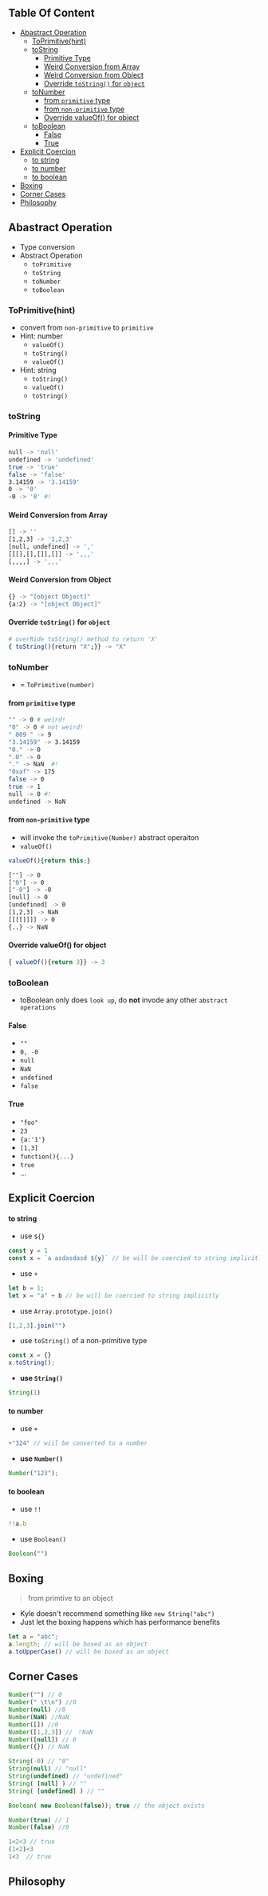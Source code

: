 <!-- START doctoc generated TOC please keep comment here to allow auto update -->
<!-- DON'T EDIT THIS SECTION, INSTEAD RE-RUN doctoc TO UPDATE -->
## Table Of Content

- [Abastract Operation](#abastract-operation)
  - [ToPrimitive(hint)](#toprimitivehint)
  - [toString](#tostring)
    - [Primitive Type](#primitive-type)
    - [Weird Conversion from Array](#weird-conversion-from-array)
    - [Weird Conversion from Object](#weird-conversion-from-object)
    - [Override `toString()` for `object`](#override-tostring-for-object)
  - [toNumber](#tonumber)
    - [from `primitive` type](#from-primitive-type)
    - [from `non-primitive` type](#from-non-primitive-type)
    - [Override valueOf() for object](#override-valueof-for-object)
  - [toBoolean](#toboolean)
    - [False](#false)
    - [True](#true)
- [Explicit Coercion](#explicit-coercion)
    - [to string](#to-string)
    - [to number](#to-number)
    - [to boolean](#to-boolean)
- [Boxing](#boxing)
- [Corner Cases](#corner-cases)
- [Philosophy](#philosophy)

<!-- END doctoc generated TOC please keep comment here to allow auto update -->

## Abastract Operation
- Type conversion
- Abstract Operation
  - `toPrimitive`
  - `toString`
  - `toNumber`
  - `toBoolean`

### ToPrimitive(hint)
- convert from `non-primitive` to `primitive`
- Hint: number
  - `valueOf()`
  - `toString()`
  - `valueOf()`
- Hint: string
  - `toString()`
  - `valueOf()`
  - `toString()`

### toString
#### Primitive Type
```sh
null -> 'null'
undefined -> 'undefined'
true -> 'true'
false -> 'false'
3.14159 -> '3.14159'
0 -> '0'
-0 -> '0' #!
```

#### Weird Conversion from Array
```sh
[] -> ''
[1,2,3] -> '1,2,3'
[null, undefined] -> ','
[[[],[],[]],[]] -> ',,,'
[,,,,] -> ',,,'
```

#### Weird Conversion from Object
```sh
{} -> "[object Object]"
{a:2} -> "[object Object]"
```
#### Override `toString()` for `object`
```sh
# overRide toString() method to return 'X'
{ toString(){return "X";}} -> "X"
```

### toNumber
- = `ToPrimitive(number)`

#### from `primitive` type
```sh
"" -> 0 # weird!
"0" -> 0 # not weird!
" 009 " -> 9
"3.14159" -> 3.14159
"0." -> 0
".0" -> 0
"." -> NaN  #!
"0xaf" -> 175
false -> 0
true -> 1
null -> 0 #!
undefined -> NaN
```
#### from `non-primitive` type
- will invoke the `toPrimitive(Number)` abstract operaiton
- `valueOf()`
```javascript
valueOf(){return this;}
```
```sh
[""] -> 0
["0"] -> 0
["-0"] -> -0
[null] -> 0
[undefined] -> 0
[1,2,3] -> NaN
[[[[]]]] -> 0
{..} -> NaN
```
#### Override valueOf() for object
```javascript
{ valueOf(){return 3}} -> 3
```

### toBoolean
- toBoolean only does `look up`, do **not** invode any other `abstract operations`
#### False
  - `""`
  - `0, -0`
  - `null`
  - `NaN`
  - `undefined`
  - `false`
#### True
  - `"foo"`
  - `23`
  - `{a:'1'}`
  - `[1,3]`
  - `function(){...}`
  - `true`
  - ...

## Explicit Coercion
#### to string
- use `${}`
```javascript
const y = 1
const x = `a asdasdasd ${y}` // be will be coercied to string implicitly
```
- use `+`
```javascript
let b = 1;
let x = "a" + b // be will be coercied to string implicitly
```
- use `Array.prototype.join()`
```javascript
[1,2,3].join("")
```
- use `toString()` of a non-primitive type
```javascript
const x = {}
x.toString();
```
- **use `String()`**
```javascript
String(1)
```
#### to number
- use `+`
```javascript
+"324" // wiil be converted to a number
```
- **use `Number()`**
```javascript
Number("123"); 
```
#### to boolean
- use `!!`
```javascript
!!a.b
```
- use `Boolean()`
```javascript
Boolean("")
```

## Boxing 
> from primtive to an object
- Kyle doesn't recommend something like `new String("abc")`
- Just let the boxing happens which has performance benefits
```javascript
let a = "abc";
a.length; // will be boxed as an object
a.toUpperCase() // will be boxed as an object
```

## Corner Cases
```javascript
Number("") // 0
Number(" \t\n") //0
Number(null) //0
Number(NaN) //NaN
Number([]) //0
Number([1,2,3]) // ！NaN
Number([null]) // 0
Number({}) // NaN

String(-0) // "0"
String(null) // "null"
String(undefined) // "undefined"
String( [null] ) // ""
String( [undefined] ) // ""

Boolean( new Boolean(false)); true // the object exists

Number(true) // 1
Number(false) //0

1<2<3 // true
(1<2)<3
1<3  // true
```
## Philosophy